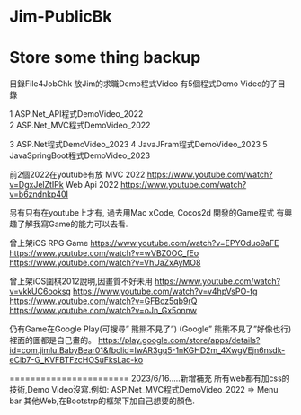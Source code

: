 # Jim-PublicBk
 Store some thing backup
============================

目錄File4JobChk 放Jim的求職Demo程式Video
有5個程式Demo Video的子目錄

1 ASP.Net_API程式DemoVideo_2022  
2 ASP.Net_MVC程式DemoVideo_2022

3 ASP.Net程式DemoVideo_2023
4 JavaJFram程式DemoVideo_2023
5 JavaSpringBoot程式DemoVideo_2023


前2個2022在youtube有放
MVC 2022
https://www.youtube.com/watch?v=DgxJelZtIPk
Web Api 2022
https://www.youtube.com/watch?v=b6zndnkp40I

另有只有在youtube上才有,
過去用Mac xCode, Cocos2d 開發的Game程式
有興趣了解我寫Game的能力可以去看.


曾上架iOS RPG Game 
https://www.youtube.com/watch?v=EPYOduo9aFE 
https://www.youtube.com/watch?v=wVBZ0OC_fEo 
https://www.youtube.com/watch?v=VhUaZxAyMO8 

曾上架iOS圍棋2012說明,因畫質不好未用 
https://www.youtube.com/watch?v=vkkUC6ooksg 
https://www.youtube.com/watch?v=v4hpVsPO-fg 
https://www.youtube.com/watch?v=GFBoz5qb9rQ 
https://www.youtube.com/watch?v=oJn_Gx5onnw 


仍有Game在Google Play(可搜尋” 熊熊不見了”)
(Google” 熊熊不見了”好像也行)裡面的圖都是自己畫的。
https://play.google.com/store/apps/details?id=com.jimlu.BabyBear01&fbclid=IwAR3gq5-1nKGHD2m_4XwgVEjn6nsdk-eClb7-G_KVFBTFzcHOSuFksLac-ko 

=======================
2023/6/16.....新增補充 
  所有web都有加css的技術,Demo Video沒寫.例如:
  ASP.Net_MVC程式DemoVideo_2022 => Menu bar
  其他Web,在Bootstrp的框架下加自己想要的顏色.






